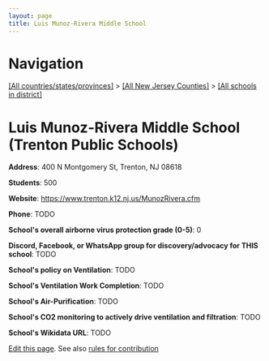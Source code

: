 ```yaml
---
layout: page
title: Luis Munoz-Rivera Middle School
---
```

# Navigation

[[All countries/states/provinces]](../../..) > [[All New Jersey Counties]](../..) > [[All schools in district]](..)

# Luis Munoz-Rivera Middle School (Trenton Public Schools)

**Address**: 400 N Montgomery St, Trenton, NJ 08618

**Students**: 500

**Website**: https://www.trenton.k12.nj.us/MunozRivera.cfm

**Phone**: TODO

**School's overall airborne virus protection grade (0-5)**: 0

**Discord, Facebook, or WhatsApp group for discovery/advocacy for THIS school**: TODO

**School's policy on Ventilation**: TODO

**School's Ventilation Work Completion**: TODO

**School's Air-Purification**: TODO

**School's CO2 monitoring to actively drive ventilation and filtration**: TODO

**School's Wikidata URL**: TODO


[Edit this page](https://github.com/ventilate-schools/NJ/edit/main/./Trenton_Public_Schools/Luis_Munoz-Rivera_Middle_School.md). See also [rules for contribution](../../../contribution-rules/)